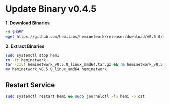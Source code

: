 # Update Binary v0.4.5
**1. Download Binaries**
```bash
cd $HOME
wget https://github.com/hemilabs/heminetwork/releases/download/v0.5.0/heminetwork_v0.5.0_linux_amd64.tar.gz
```

**2. Extract Binaries**
```bash
sudo systemctl stop hemi
rm -fr heminetwork
tar -zxvf heminetwork_v0.5.0_linux_amd64.tar.gz && rm heminetwork_v0.5.0_linux_amd64.tar.gz
mv heminetwork_v0.5.0_linux_amd64 heminetwork
```

## Restart Service
```bash
sudo systemctl restart hemi && sudo journalctl -fu hemi -o cat
```
